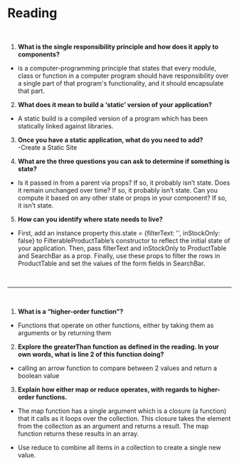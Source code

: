 # Reading
 <br>

1. **What is the single responsibility principle and how does it apply to components?**
-  is a computer-programming principle that states that every module, class or function in a computer program should have responsibility over a single part of that program's functionality, and it should encapsulate that part.

2. **What does it mean to build a ‘static’ version of your application?**
- A static build is a compiled version of a program which has been statically linked against libraries.

3. **Once you have a static application, what do you need to add?**  
-Create a Static Site

4. **What are the three questions you can ask to determine if something is state?**
- Is it passed in from a parent via props? If so, it probably isn’t state.
Does it remain unchanged over time? If so, it probably isn’t state.
Can you compute it based on any other state or props in your component? If so, it isn’t state.

5. **How can you identify where state needs to live?**
- First, add an instance property this.state = {filterText: '', inStockOnly: false} to FilterableProductTable’s constructor to reflect the initial state of your application. Then, pass filterText and inStockOnly to ProductTable and SearchBar as a prop. Finally, use these props to filter the rows in ProductTable and set the values of the form fields in SearchBar.

<br>

______________________________________
<br>

1. **What is a “higher-order function”?**
- Functions that operate on other functions, either by taking them as arguments or by returning them

2. **Explore the greaterThan function as defined in the reading. In your own words, what is line 2 of this function doing?**
- calling an arrow function to compare between 2 values and return a boolean value

3. **Explain how either map or reduce operates, with regards to higher-order functions.**
-  The map function has a single argument which is a closure (a function) that it calls as it loops over the collection. This closure takes the element from the collection as an argument and returns a result. The map function returns these results in an array.

- Use reduce to combine all items in a collection to create a single new value.